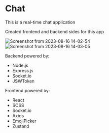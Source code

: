 <h1>Chat</h1>

<p>This is a real-time chat application</p>
<p>Created frontend and backend sides for this app</p>
  
![Screenshot from 2023-08-16 14-02-54](https://github.com/betterhell/chat/assets/94512220/17be0ecf-5deb-4a0b-8c13-1a8309c2ccb2)
![Screenshot from 2023-08-16 14-03-05](https://github.com/betterhell/chat/assets/94512220/13d2643a-2145-492e-a9c6-c39ae4c0228e)

Backend powered by: 
<ul>
<li>Node.js</li>
<li>Express.js</li>
<li>Socket.io</li>
<li>JSWToken</li>
</ul>

Frontend powered by:
<ul>
<li>React</li>
<li>SCSS</li>
<li>Socket.io</li>
<li>Axios</li>
<li>EmojiPicker</li>
<li>Zustand</li>
</ul>
